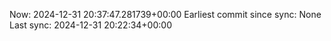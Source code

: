 Now: 2024-12-31 20:37:47.281739+00:00 Earliest commit since sync: None Last sync: 2024-12-31 20:22:34+00:00
